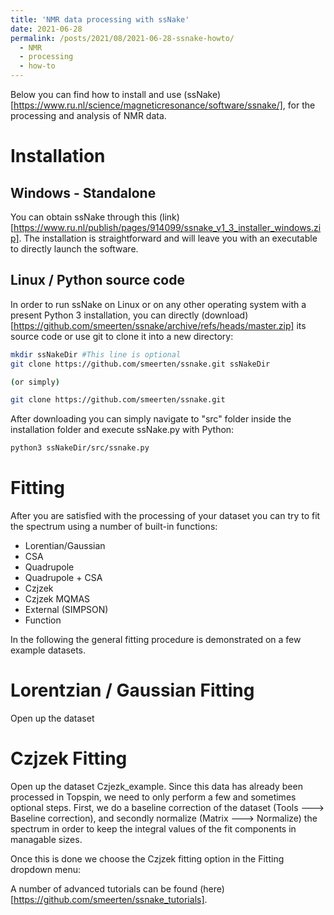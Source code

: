 ```yaml
---
title: 'NMR data processing with ssNake'
date: 2021-06-28
permalink: /posts/2021/08/2021-06-28-ssnake-howto/
  - NMR
  - processing
  - how-to
---
```


Below you can find how to install and use (ssNake)[https://www.ru.nl/science/magneticresonance/software/ssnake/], for the processing and analysis of NMR data.

# Installation

## Windows - Standalone

You can obtain ssNake through this (link)[https://www.ru.nl/publish/pages/914099/ssnake_v1_3_installer_windows.zip]. The installation is straightforward and will leave you with an executable to directly launch the software.

## Linux / Python source code

In order to run ssNake on Linux or on any other operating system with a present Python 3 installation, you can directly (download)[https://github.com/smeerten/ssnake/archive/refs/heads/master.zip] its source code or use git to clone it into a new directory:

````bash
mkdir ssNakeDir #This line is optional
git clone https://github.com/smeerten/ssnake.git ssNakeDir

(or simply)

git clone https://github.com/smeerten/ssnake.git

````
After downloading you can simply navigate to "src" folder inside the installation folder and execute ssNake.py with Python:

```Bash
python3 ssNakeDir/src/ssnake.py
```

# Fitting 

After you are satisfied with the processing of your dataset you can try to fit the spectrum using a number of built-in functions:

 - Lorentian/Gaussian 
 - CSA
 - Quadrupole
 - Quadrupole + CSA
 - Czjzek
 - Czjzek MQMAS
 - External (SIMPSON)
 - Function

In the following the general fitting procedure is demonstrated on a few example datasets.

# Lorentzian / Gaussian Fitting

Open up the dataset

# Czjzek Fitting

Open up the dataset Czjezk_example. Since this data has already been processed in Topspin, we need to only perform a few and sometimes optional steps. First, we do a baseline correction of the dataset (Tools ---> Baseline correction), and secondly normalize (Matrix ---> Normalize) the spectrum in order to keep the integral values of the fit components in managable sizes.

Once this is done we choose the Czjzek fitting option in the Fitting dropdown menu:



A number of advanced tutorials can be found (here)[https://github.com/smeerten/ssnake_tutorials].

